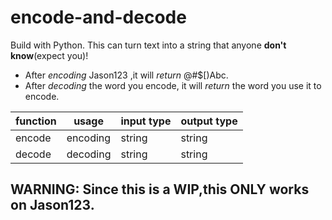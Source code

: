 # encode-and-decode
Build with Python.
This can turn text into a string that anyone __don't know__(expect you)!
* After *encoding* Jason123 ,it will *return* @#$[)Abc.
* After *decoding* the word you encode, it will *return* the word you use it to encode.

function | usage | input type | output type
-------- | ----- | ---------- | -----------
encode | encoding | string | string
decode | decoding | string | string

## **WARNING:** Since this is a WIP,this **ONLY** works on Jason123.
